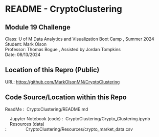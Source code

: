 # README - CryptoClustering  
  
## Module 19 Challenge  
Class:      U of M Data Analytics and Visualization Boot Camp , Summer 2024  
Student:    Mark Olson  
Professor:  Thomas Bogue  ,  Assisted by Jordan Tompkins  
Date:       08/13/2024  
  
## Location of this Repro (Public)  
URL:        https://github.com/MarkOlsonMN/CryptoClustering  
  
## Code Source/Location within this Repo  
ReadMe : &nbsp;CryptoClustering/README.md  
  
&nbsp;&nbsp;&nbsp;&nbsp;Jupyter Notebook (code) :&nbsp;&nbsp;CryptoClustering/Crypto_Clustering.ipynb  
&nbsp;&nbsp;&nbsp;&nbsp;Resources (data) :&nbsp;&nbsp;&nbsp;&nbsp;&nbsp;&nbsp;&nbsp;&nbsp;&nbsp;&nbsp;&nbsp;&nbsp;&nbsp;&nbsp;&nbsp;&nbsp;CryptoClustering/Resources/crypto_market_data.csv  
  